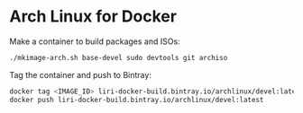 Arch Linux for Docker
=====================

Make a container to build packages and ISOs:

```sh
./mkimage-arch.sh base-devel sudo devtools git archiso
```

Tag the container and push to Bintray:

```sh
docker tag <IMAGE_ID> liri-docker-build.bintray.io/archlinux/devel:latest
docker push liri-docker-build.bintray.io/archlinux/devel:latest
```
